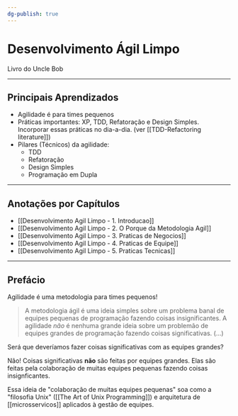 ```yaml
---
dg-publish: true
---
```

# Desenvolvimento Ágil Limpo

Livro do Uncle Bob

---

## Principais Aprendizados

- Agilidade é para times pequenos
- Práticas importantes: XP, TDD, Refatoração e Design Simples. Incorporar essas práticas no dia-a-dia. (ver [[TDD-Refactoring literature]])
- Pilares (Técnicos) da agilidade:
    - TDD
    - Refatoração
    - Design Simples
    - Programação em Dupla



---

## Anotações por Capítulos

- [[Desenvolvimento Agil Limpo - 1. Introducao]]
- [[Desenvolvimento Agil Limpo - 2. O Porque da Metodologia Agil]]
- [[Desenvolvimento Agil Limpo - 3. Praticas de Negocios]]
- [[Desenvolvimento Agil Limpo - 4. Praticas de Equipe]]
- [[Desenvolvimento Agil Limpo - 5. Praticas Tecnicas]]

---

## Prefácio

Agilidade é uma metodologia para times pequenos!

> A metodologia ágil é uma ideia simples sobre um problema banal de equipes pequenas de programação fazendo coisas insignificantes. A agilidade *não* é nenhuma grande ideia sobre um problemão de equipes grandes de programação fazendo coisas significativas. (...)

Será que deveríamos fazer coisas significativas com as equipes grandes?

Não! Coisas significativas **não** são feitas por equipes grandes. Elas são feitas pela colaboração de muitas equipes pequenas fazendo coisas insignficantes.

Essa ideia de "colaboração de muitas equipes pequenas" soa como a "filosofia Unix" ([[The Art of Unix Programming]]) e arquitetura de [[microsservicos]] aplicados à gestão de equipes.

